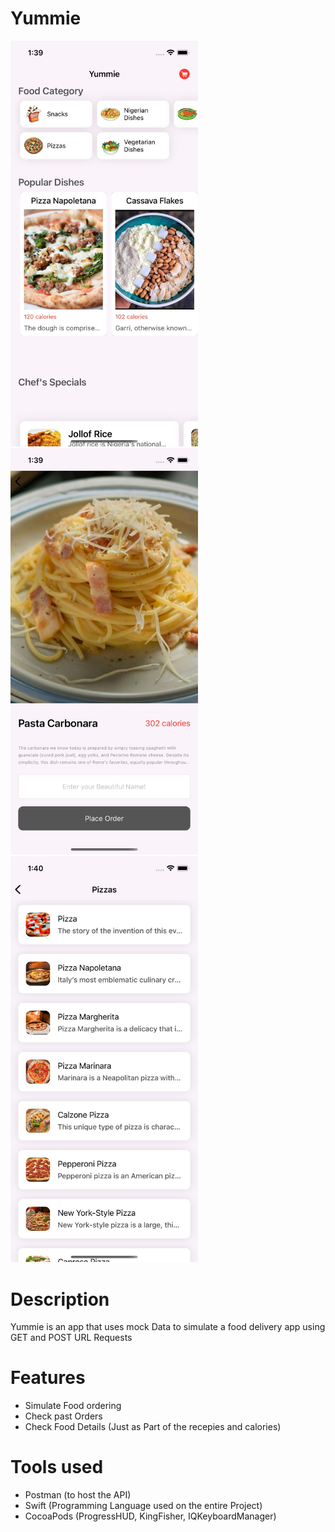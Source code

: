 # Yummie

<p float="left">
  <img src="screenshots/ss1.jpg" width="300" />
  <img src="screenshots/ss2.jpg" width="300" /> 
  <img src="screenshots/ss3.jpg" width="300" />
</p>

# Description 

Yummie is an app that uses mock Data to simulate a food delivery app using GET and POST URL Requests

# Features
- Simulate Food ordering
- Check past Orders
- Check Food Details (Just as Part of the recepies and calories)
# Tools used
- Postman (to host the API)
- Swift  (Programming Language used on the entire Project)
- CocoaPods (ProgressHUD, KingFisher, IQKeyboardManager)

